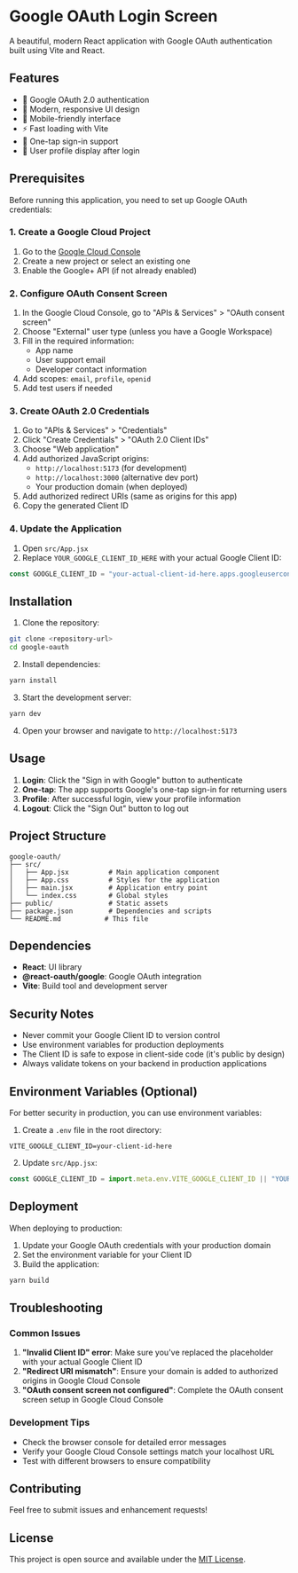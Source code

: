 # Google OAuth Login Screen

A beautiful, modern React application with Google OAuth authentication built using Vite and React.

## Features

- 🔐 Google OAuth 2.0 authentication
- 🎨 Modern, responsive UI design
- 📱 Mobile-friendly interface
- ⚡ Fast loading with Vite
- 🔄 One-tap sign-in support
- 👤 User profile display after login

## Prerequisites

Before running this application, you need to set up Google OAuth credentials:

### 1. Create a Google Cloud Project

1. Go to the [Google Cloud Console](https://console.cloud.google.com/)
2. Create a new project or select an existing one
3. Enable the Google+ API (if not already enabled)

### 2. Configure OAuth Consent Screen

1. In the Google Cloud Console, go to "APIs & Services" > "OAuth consent screen"
2. Choose "External" user type (unless you have a Google Workspace)
3. Fill in the required information:
   - App name
   - User support email
   - Developer contact information
4. Add scopes: `email`, `profile`, `openid`
5. Add test users if needed

### 3. Create OAuth 2.0 Credentials

1. Go to "APIs & Services" > "Credentials"
2. Click "Create Credentials" > "OAuth 2.0 Client IDs"
3. Choose "Web application"
4. Add authorized JavaScript origins:
   - `http://localhost:5173` (for development)
   - `http://localhost:3000` (alternative dev port)
   - Your production domain (when deployed)
5. Add authorized redirect URIs (same as origins for this app)
6. Copy the generated Client ID

### 4. Update the Application

1. Open `src/App.jsx`
2. Replace `YOUR_GOOGLE_CLIENT_ID_HERE` with your actual Google Client ID:

```javascript
const GOOGLE_CLIENT_ID = "your-actual-client-id-here.apps.googleusercontent.com"
```

## Installation

1. Clone the repository:
```bash
git clone <repository-url>
cd google-oauth
```

2. Install dependencies:
```bash
yarn install
```

3. Start the development server:
```bash
yarn dev
```

4. Open your browser and navigate to `http://localhost:5173`

## Usage

1. **Login**: Click the "Sign in with Google" button to authenticate
2. **One-tap**: The app supports Google's one-tap sign-in for returning users
3. **Profile**: After successful login, view your profile information
4. **Logout**: Click the "Sign Out" button to log out

## Project Structure

```
google-oauth/
├── src/
│   ├── App.jsx          # Main application component
│   ├── App.css          # Styles for the application
│   ├── main.jsx         # Application entry point
│   └── index.css        # Global styles
├── public/              # Static assets
├── package.json         # Dependencies and scripts
└── README.md           # This file
```

## Dependencies

- **React**: UI library
- **@react-oauth/google**: Google OAuth integration
- **Vite**: Build tool and development server

## Security Notes

- Never commit your Google Client ID to version control
- Use environment variables for production deployments
- The Client ID is safe to expose in client-side code (it's public by design)
- Always validate tokens on your backend in production applications

## Environment Variables (Optional)

For better security in production, you can use environment variables:

1. Create a `.env` file in the root directory:
```
VITE_GOOGLE_CLIENT_ID=your-client-id-here
```

2. Update `src/App.jsx`:
```javascript
const GOOGLE_CLIENT_ID = import.meta.env.VITE_GOOGLE_CLIENT_ID || "YOUR_GOOGLE_CLIENT_ID_HERE"
```

## Deployment

When deploying to production:

1. Update your Google OAuth credentials with your production domain
2. Set the environment variable for your Client ID
3. Build the application:
```bash
yarn build
```

## Troubleshooting

### Common Issues

1. **"Invalid Client ID" error**: Make sure you've replaced the placeholder with your actual Google Client ID
2. **"Redirect URI mismatch"**: Ensure your domain is added to authorized origins in Google Cloud Console
3. **"OAuth consent screen not configured"**: Complete the OAuth consent screen setup in Google Cloud Console

### Development Tips

- Check the browser console for detailed error messages
- Verify your Google Cloud Console settings match your localhost URL
- Test with different browsers to ensure compatibility

## Contributing

Feel free to submit issues and enhancement requests!

## License

This project is open source and available under the [MIT License](LICENSE).
